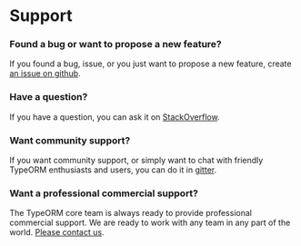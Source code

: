 # Support

### Found a bug or want to propose a new feature?

If you found a bug, issue, or you just want to propose a new feature, create [an issue on github](https://github.com/typeorm/typeorm/issues).

### Have a question?

If you have a question, you can ask it on [StackOverflow](https://stackoverflow.com/questions/tagged/typeorm).

### Want community support?

If you want community support, or simply want to chat with friendly TypeORM enthusiasts and users, you can do it in [gitter](https://gitter.im/typeorm/typeorm).

### Want a professional commercial support?

The TypeORM core team is always ready to provide professional commercial support.
We are ready to work with any team in any part of the world.
[Please contact us](mailto:support@typeorm.io).
